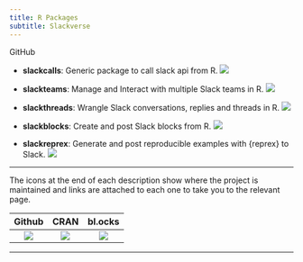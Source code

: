 ```yaml
---
title: R Packages
subtitle: Slackverse 
---
```


GitHub

  - **slackcalls**: Generic package to call slack api from R. [![](https://raw.githubusercontent.com/yonicd/yonicd.github.io/master/img/ghicon.jpeg)](https://github.com/yonicd/slackcalls)
  
  - **slackteams**: Manage and Interact with multiple Slack teams in R. [![](https://raw.githubusercontent.com/yonicd/yonicd.github.io/master/img/ghicon.jpeg)](https://github.com/yonicd/slackteams)

  - **slackthreads**: Wrangle Slack conversations, replies and threads in R. [![](https://raw.githubusercontent.com/yonicd/yonicd.github.io/master/img/ghicon.jpeg)](https://github.com/yonicd/slackthreads)
  
  - **slackblocks**: Create and post Slack blocks from R. [![](https://raw.githubusercontent.com/yonicd/yonicd.github.io/master/img/ghicon.jpeg)](https://github.com/yonicd/slackblocks)
  
  - **slackreprex**: Generate and post reproducible examples with {reprex} to Slack. [![](https://raw.githubusercontent.com/yonicd/yonicd.github.io/master/img/ghicon.jpeg)](https://github.com/yonicd/slackreprex)
  
<hr>

The icons at the end of each description show where the project is maintained and links are attached to each one to take you to the relevant page. 

 Github | CRAN | bl.ocks
:--:|:--:|:--:
 [![](https://raw.githubusercontent.com/yonicd/yonicd.github.io/master/img/ghicon.jpeg)](https://github.com/yonicd/) | [![](https://img.shields.io/badge/CRAN--blue.svg)](https://cran.r-project.org/) | [![](https://raw.githubusercontent.com/yonicd/yonicd.github.io/master/img/d3js.jpeg)](https://bl.ocks.org/)

<hr>
